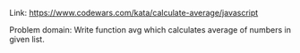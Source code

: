 Link: https://www.codewars.com/kata/calculate-average/javascript

Problem domain:
Write function avg which calculates average of numbers in given list.